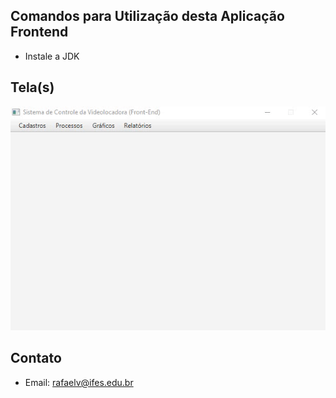 ## Comandos para Utilização desta Aplicação Frontend

- Instale a JDK


## Tela(s)
![Tela Empréstimo](https://github.com/ravarmes/scv-frontend-javafx/blob/master/images/tela1.gif)

## Contato

- Email: rafaelv@ifes.edu.br

